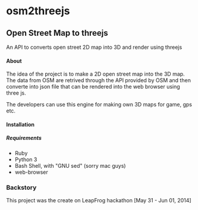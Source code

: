 # osm2threejs
## Open Street Map to threejs

An API to converts open street 2D map into 3D and render using threejs

#### About

The idea of the project is to make a 2D open street map into the 3D map. The data from OSM are retrived through 
the API provided by OSM and then converte into json file that can be rendered into the web browser using three js.

The developers can use this engine for making own 3D maps for game, gps etc. 

#### Installation

##### Requirements
- Ruby
- Python 3
- Bash Shell, with "GNU sed" (sorry mac guys)
- web-browser

### Backstory

This project was the create on LeapFrog hackathon [May 31 - Jun 01, 2014]
